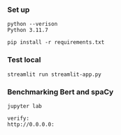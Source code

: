 ### Set up

```
python --verison
Python 3.11.7
```

```
pip install -r requirements.txt
```

### Test local
```
streamlit run streamlit-app.py
```

### Benchmarking Bert and spaCy

```
jupyter lab

verify:
http://0.0.0.0:
```
